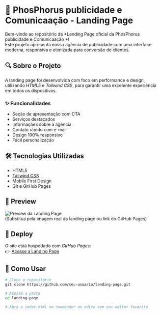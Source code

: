 # 🌟 PhosPhorus publicidade e Comunicaação - Landing Page

Bem-vindo ao repositório da *Landing Page oficial da PhosPhorus publicidade e Comunicaação *!  
Este projeto apresenta nossa agência de publicidade com uma interface moderna, responsiva e otimizada para conversão de clientes.

## 🔍 Sobre o Projeto

A landing page foi desenvolvida com foco em performance e design, utilizando *HTML5* e *Tailwind CSS*, para garantir uma excelente experiência em todos os dispositivos.

### ✨ Funcionalidades

- Seção de apresentação com CTA
- Serviços destacados
- Informações sobre a agência
- Contato rápido com e-mail
- Design 100% responsivo
- Fácil personalização

## 🛠️ Tecnologias Utilizadas

- HTML5
- [Tailwind CSS](https://tailwindcss.com)
- Mobile First Design
- Git e GitHub Pages

## 📸 Preview

![Preview da Landing Page](images/hero.jpg)  
(Substitua pela imagem real da landing page ou link do GitHub Pages)

## 🚀 Deploy

O site está hospedado com *GitHub Pages*:  
👉 [Acesse a Landing Page](https://seu-usuario.github.io/landing-page)

## 📁 Como Usar

```bash
# Clone o repositório
git clone https://github.com/seu-usuario/landing-page.git

# Acesse a pasta
cd landing-page

# Abra o index.html no navegador ou edite com seu editor favorito
